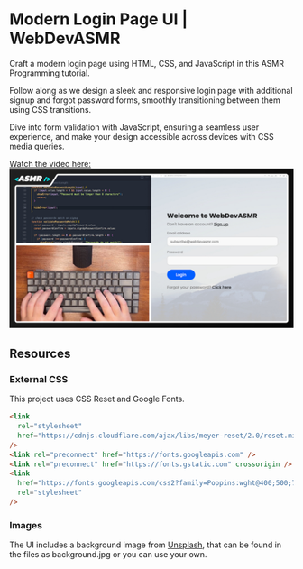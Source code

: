 # Modern Login Page UI | WebDevASMR

Craft a modern login page using HTML, CSS, and JavaScript in this ASMR Programming tutorial.

Follow along as we design a sleek and responsive login page with additional signup and forgot password forms, smoothly transitioning between them using CSS transitions.

Dive into form validation with JavaScript, ensuring a seamless user experience, and make your design accessible across devices with CSS media queries.

[Watch the video here:](https://youtu.be/-zS2UCalCqA?sub_confirmation=1)
[![YouTube](./thumbnail.jpg)](https://youtu.be/-zS2UCalCqA?sub_confirmation=1)

## Resources

### External CSS

This project uses CSS Reset and Google Fonts.

```html
<link
  rel="stylesheet"
  href="https://cdnjs.cloudflare.com/ajax/libs/meyer-reset/2.0/reset.min.css"
/>
<link rel="preconnect" href="https://fonts.googleapis.com" />
<link rel="preconnect" href="https://fonts.gstatic.com" crossorigin />
<link
  href="https://fonts.googleapis.com/css2?family=Poppins:wght@400;500;700&display=swap"
  rel="stylesheet"
/>
```

### Images

The UI includes a background image from [Unsplash](https://unsplash.com/photos/BUZTALnFMgA), that can be found in the files as background.jpg or you can use your own.
